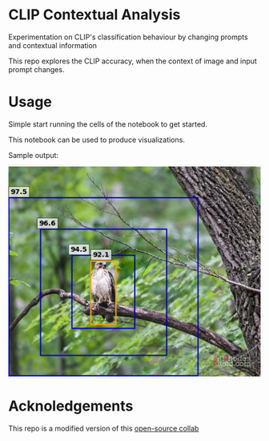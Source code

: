 # CLIP Contextual Analysis
Experimentation on CLIP's classification behaviour by changing prompts and contextual information


This repo explores the CLIP accuracy, when the context of image and input prompt changes.


# Usage
Simple start running the cells of the notebook to get started.

This notebook can be used to produce visualizations.

Sample output:

<div align="center">
  <img src="fig_intro_zs_clip.png"/>
</div>

# Acknoledgements
This repo is a modified version of this [open-source collab](https://colab.research.google.com/github/openai/clip/blob/master/notebooks/Interacting_with_CLIP.ipynb#scrollTo=bYaEHUWrtqCS) 

